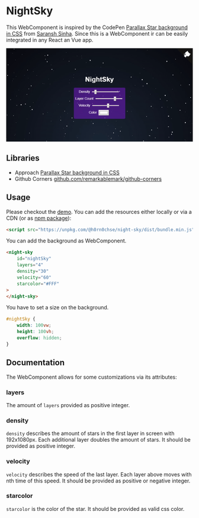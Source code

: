 # NightSky

This WebComponent is inspired by the CodePen [Parallax Star background in CSS](https://codepen.io/saransh/pen/BKJun) from [Saransh Sinha](https://codepen.io/saransh). Since this is a WebComponent ir can be easily integrated in any React an Vue app.

<p style="text-align:center">
    <img src="./assets/animation.gif" />
</p>

## Libraries
 * Approach [Parallax Star background in CSS](https://codepen.io/saransh/pen/BKJun)
 * Github Corners [github.com/remarkablemark/github-corners](https://github.com/remarkablemark/github-corners)

 ## Usage
Please checkout the [demo](https://h0rn0chse.github.io/NightSky/demo/). You can add the resources either locally or via a CDN (or as [npm package](https://www.npmjs.com/package/@h0rn0chse/night-sky)):
```html
<script src="https://unpkg.com/@h0rn0chse/night-sky/dist/bundle.min.js"></script>
```

You can add the background as WebComponent.
```html
<night-sky
    id="nightSky"
    layers="4"
    density="30"
    velocity="60"
    starcolor="#FFF"
>
</night-sky>
```
You have to set a size on the background.
```css
#nightSky {
    width: 100vw;
    height: 100vh;
    overflow: hidden;
}
```

## Documentation
The WebComponent allows for some customizations via its attributes:
### layers
The amount of `layers` provided as positive integer.

### density
`density` describes the amount of stars in the first layer in screen with 192x1080px. Each additional layer doubles the amount of stars. It should be provided as positive integer.

### velocity
`velocity` describes the speed of the last layer. Each layer above moves with nth time of this speed. It should be provided as positive or negative integer.

### starcolor
`starcolor` is the color of the star. It should be provided as valid css color.
